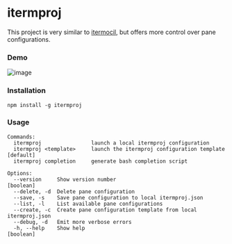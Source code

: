 # itermproj
This project is very similar to [itermocil](https://github.com/TomAnthony/itermocil), but offers more control over pane configurations.

### Demo

![image](https://media.giphy.com/media/1zk6hML6QxUNAQ4l1j/giphy.gif)

### Installation

```
npm install -g itermproj
```

### Usage

```
Commands:
  itermproj                launch a local itermproj configuration
  itermproj <template>     launch the itermproj configuration template [default]
  itermproj completion     generate bash completion script

Options:
  --version     Show version number                                    [boolean]
  --delete, -d  Delete pane configuration
  --save, -s    Save pane configuration to local itermproj.json
  --list, -l    List available pane configurations
  --create, -c  Create pane configuration template from local itermproj.json
  --debug, -d   Emit more verbose errors
  -h, --help    Show help                                              [boolean]
```
